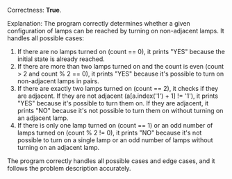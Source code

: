 Correctness: **True**.

Explanation: The program correctly determines whether a given configuration of lamps can be reached by turning on non-adjacent lamps. It handles all possible cases:

1. If there are no lamps turned on (count == 0), it prints "YES" because the initial state is already reached.
2. If there are more than two lamps turned on and the count is even (count > 2 and count % 2 == 0), it prints "YES" because it's possible to turn on non-adjacent lamps in pairs.
3. If there are exactly two lamps turned on (count == 2), it checks if they are adjacent. If they are not adjacent (a[a.index('1') + 1] != '1'), it prints "YES" because it's possible to turn them on. If they are adjacent, it prints "NO" because it's not possible to turn them on without turning on an adjacent lamp.
4. If there is only one lamp turned on (count == 1) or an odd number of lamps turned on (count % 2 != 0), it prints "NO" because it's not possible to turn on a single lamp or an odd number of lamps without turning on an adjacent lamp.

The program correctly handles all possible cases and edge cases, and it follows the problem description accurately.